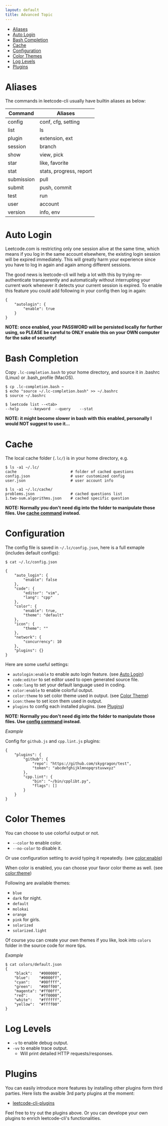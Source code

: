 ```yaml
---
layout: default
title: Advanced Topic
---
```


* [Aliases](#aliases)
* [Auto Login](#auto-login)
* [Bash Completion](#bash-completion)
* [Cache](#cache)
* [Configuration](#configuration)
* [Color Themes](#color-themes)
* [Log Levels](#log-levels)
* [Plugins](#plugins)

# Aliases

The commands in leetcode-cli usually have builtin aliases as below:

|Command   |Aliases                |
|----------|-----------------------|
|config    |conf, cfg, setting     |
|list      |ls                     |
|plugin    |extension, ext         |
|session   |branch                 |
|show      |view, pick             |
|star      |like, favorite         |
|stat      |stats, progress, report|
|submission|pull                   |
|submit    |push, commit           |
|test      |run                    |
|user      |account                |
|version   |info, env              |

# Auto Login

Leetcode.com is restricting only one session alive at the same time, which means if you log in the same account elsewhere, the existing login session will be expired immediately. This will greatly harm your experience since you have to log in again and again among different sessions.

The good news is leetcode-cli will help a lot with this by trying re-authenticate transparently and automatically without interrupting your current work whenever it detects your current session is expired. To enable this feature you could add following in your config then log in again:

    {
        "autologin": {
            "enable": true
        }
    }

**NOTE: once enabled, your PASSWORD will be persisted locally for further using, so PLEASE be careful to ONLY enable this on your OWN computer for the sake of security!**

# Bash Completion

Copy `.lc-completion.bash` to your home directory, and source it in .bashrc (Linux) or .bash_profile (MacOS).

    $ cp .lc-completion.bash ~
    $ echo "source ~/.lc-completion.bash" >> ~/.bashrc
    $ source ~/.bashrc

    $ leetcode list --<tab>
    --help     --keyword  --query    --stat

**NOTE: it might become slower in bash with this enabled, personally I would NOT suggest to use it...**

# Cache

The local cache folder (`.lc/`) is in your home directory, e.g.

    $ ls -a1 ~/.lc/
    cache                        # folder of cached questions
    config.json                  # user customized config
    user.json                    # user account info

    $ ls -a1 ~/.lc/cache/
    problems.json                # cached questions list
    1.two-sum.algorithms.json    # cached specific question

**NOTE: Normally you don't need dig into the folder to manipulate those files. Use [cache command](https://skygragon.github.io/leetcode-cli/commands#cache) instead.**

# Configuration

The config file is saved in `~/.lc/config.json`, here is a full exmaple (includes default configs):

    $ cat ~/.lc/config.json

    {
        "auto_login": {
            "enable": false
        },
        "code": {
            "editor": "vim",
            "lang": "cpp"
        },
        "color": {
            "enable": true,
            "theme": "default"
        },
        "icon": {
            "theme": ""
        },
        "network": {
            "concurrency": 10
        },
        "plugins": {}
    }

Here are some useful settings:

* `autologin:enable` to enable auto login feature. (see [Auto Login](#auto-login))
* `code:editor` to set editor used to open generated source file.
* `code:lang` to set your default language used in coding.
* `color:enable` to enable colorful output.
* `color:theme` to set color theme used in output. (see [Color Theme](#color-theme))
* `icon:theme` to set icon them used in output.
* `plugins` to config each installed plugins. (see [Plugins](#plugins))

**NOTE: Normally you don't need dig into the folder to manipulate those files. Use [config command](https://skygragon.github.io/leetcode-cli/commands#config) instead.**

*Example*

Config for `github.js` and `cpp.lint.js` plugins:

    {
        "plugins": {
            "github": {
                "repo": "https://github.com/skygragon/test",
                "token": "abcdefghijklmnopqrstuvwxyz"
            },
            "cpp.lint": {
                "bin": "~/bin/cpplibt.py",
                "flags": []
            }
        }
    }

# Color Themes

You can choose to use colorful output or not.

* `--color` to enable color.
* `--no-color` to disable it.

Or use configuration setting to avoid typing it repeatedly. (see [color:enable](#configuration))

When color is enabled, you can choose your favor color theme as well. (see [color:theme](#configuration))

Following are available themes:

* `blue`
* `dark` for night.
* `default`
* `molokai`
* `orange`
* `pink` for girls.
* `solarized`
* `solarized.light`

Of course you can create your own themes if you like, look into `colors` folder in the source code for more tips.

*Example*

    $ cat colors/default.json
    {
        "black":   "#000000",
        "blue":    "#0000ff",
        "cyan":    "#00ffff",
        "green":   "#00ff00",
        "magenta": "#ff00ff",
        "red":     "#ff0000",
        "white":   "#ffffff",
        "yellow":  "#ffff00"
    }

# Log Levels

* `-v` to enable debug output.
* `-vv` to enable trace output.
    * Will print detailed HTTP requests/responses.

# Plugins

You can easily introduce more features by installing other plugins form third parties. Here lists the avaible 3rd party plugins at the moment:

* [leetcode-cli-plugins](https://github.com/skygragon/leetcode-cli-plugins)

Feel free to try out the plugins above. Or you can develope your own plugins to enrich leetcode-cli's functionalities.
